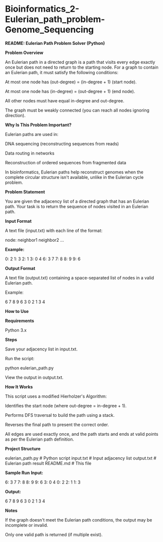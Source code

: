 # Bioinformatics_2-Eulerian_path_problem-Genome_Sequencing

**README: Eulerian Path Problem Solver (Python)**

**Problem Overview**

An Eulerian path in a directed graph is a path that visits every edge exactly once but does not need to return to the starting node. For a graph to contain an Eulerian path, it must satisfy the following conditions:

At most one node has (out-degree) = (in-degree + 1) (start node).

At most one node has (in-degree) = (out-degree + 1) (end node).

All other nodes must have equal in-degree and out-degree.

The graph must be weakly connected (you can reach all nodes ignoring direction).

**Why Is This Problem Important?**

Eulerian paths are used in:

DNA sequencing (reconstructing sequences from reads)

Data routing in networks

Reconstruction of ordered sequences from fragmented data

In bioinformatics, Eulerian paths help reconstruct genomes when the complete circular structure isn't available, unlike in the Eulerian cycle problem.

**Problem Statement**

You are given the adjacency list of a directed graph that has an Eulerian path. Your task is to return the sequence of nodes visited in an Eulerian path.

**Input Format**

A text file (input.txt) with each line of the format:

node: neighbor1 neighbor2 ...

**Example:**

0: 2
1: 3
2: 1
3: 0 4
6: 3 7
7: 8
8: 9
9: 6

**Output Format**

A text file (output.txt) containing a space-separated list of nodes in a valid Eulerian path.

Example:

6 7 8 9 6 3 0 2 1 3 4

**How to Use**

**Requirements**

Python 3.x

**Steps**

Save your adjacency list in input.txt.

Run the script:

python eulerian_path.py

View the output in output.txt.
 
**How It Works**

This script uses a modified Hierholzer's Algorithm:

Identifies the start node (where out-degree = in-degree + 1).

Performs DFS traversal to build the path using a stack.

Reverses the final path to present the correct order.

All edges are used exactly once, and the path starts and ends at valid points as per the Eulerian path definition.

**Project Structure**

eulerian_path.py       # Python script
input.txt              # Input adjacency list
output.txt             # Eulerian path result
README.md              # This file

**Sample Run**
**Input:**

6: 3 7
7: 8
8: 9
9: 6
3: 0 4
0: 2
2: 1
1: 3

**Output:**

6 7 8 9 6 3 0 2 1 3 4

**Notes**

If the graph doesn't meet the Eulerian path conditions, the output may be incomplete or invalid.

Only one valid path is returned (if multiple exist).

